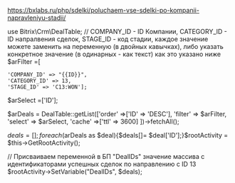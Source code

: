 https://bxlabs.ru/php/sdelki/poluchaem-vse-sdelki-po-kompanii-napravleniyu-stadii/

use Bitrix\Crm\DealTable;
// COMPANY_ID - ID Компании, CATEGORY_ID - ID напралвения сделок, STAGE_ID - код стадии, каждое значение можете заменить на переменную (в двойных кавычках), либо указать конкретное значение (в одинарных - как текст) как это указано ниже
$arFilter =[

    'COMPANY_ID' => "{{ID}}",
    'CATEGORY_ID' => 13,
    'STAGE_ID' => 'C13:WON'];

$arSelect =['ID'];

$arDeals = DealTable::getList(['order' =>['ID' => 'DESC'],
    'filter' => $arFilter,
    'select' => $arSelect,
    'cache' =>['ttl' => 3600]
])->fetchAll();

$deals =[];
foreach ($arDeals as $deal){$deals[]= $deal['ID'];}$rootActivity = $this->GetRootActivity();

// Присваиваем переменной в БП "DealIDs" значение массива с идентификаторами успешных сделок по направлению с ID 13
$rootActivity->SetVariable("DealIDs", $deals);
